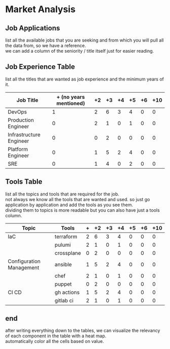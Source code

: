 # Market Analysis

## Job Applications

list all the available jobs that you are seeking and from which you will pull all the data from, so we have a reference.  
we can add a column of the seniority / title itself just for easier reading.

## Job Experience Table

list all the titles that are wanted as job experience and the minimum years of it. 

| Job Title                 | + (no years mentioned)    | +2    | +3    | +4    | +5    | +6    | +10   |
| ------------------------- | ------------------------- | ----- | ----- | ----- | ----- | ----- | ----- |
| DevOps                    | 1                         | 2     | 6     | 3     | 4     | 0     | 0     |
| Production Engineer       | 0                         | 2     | 1     | 0     | 1     | 0     | 0     |
| Infrastructure Engineer   | 0                         | 0     | 2     | 0     | 0     | 0     | 0     |
| Platform Engineer         | 0                         | 1     | 5     | 2     | 4     | 0     | 0     |
| SRE                       | 0                         | 1     | 4     | 0     | 2     | 0     | 0     |

## Tools Table

list all the topics and tools that are required for the job.  
not always we know all the tools that are wanted and used. so just go application by application and add the tools as you see them.  
dividing them to topics is more readable but you can also have just a tools column.

| Topic                     | Tools         | +     | +2    | +3    | +4    | +5    | +6    | +10   |
| ------------------------- | ------------- | ----- | ----- | ----- | ----- | ----- | ----- | ----- |
| IaC                       | terraform     | 2     | 6     | 3     | 4     | 0     | 0     | 0     |
|                           | pulumi        | 2     | 1     | 0     | 1     | 0     | 0     | 0     |
|                           | crossplane    | 0     | 2     | 0     | 0     | 0     | 0     | 0     |
| Configuration Management  | ansible       | 1     | 5     | 2     | 4     | 0     | 0     | 0     |
|                           | chef          | 2     | 1     | 0     | 1     | 0     | 0     | 0     |
|                           | puppet        | 0     | 2     | 0     | 0     | 0     | 0     | 0     |
| CI CD                     | gh actions    | 1     | 5     | 2     | 4     | 0     | 0     | 0     |
|                           | gitlab ci     | 2     | 1     | 0     | 1     | 0     | 0     | 0     |


## end

after writing everything down to the tables, we can visualize the relevancy of each component in the table with a heat map.  
automatically color all the cells based on value.